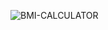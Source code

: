 ![BMI-CALCULATOR](https://github.com/Bhavin-Pathak/Flutter-Projects/assets/105209903/08fe67da-3b68-48e8-aff1-f11224df3ea2)
